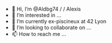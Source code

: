 - 👋 Hi, I’m @Aldbg74 / / Alexis
- 👀 I’m interested in ...
- 🌱 I’m currently ex-piscineux at 42 Lyon
- 💞️ I’m looking to collaborate on ...
- 📫 How to reach me ...

<!---
Aldbg74/Aldbg74 is a ✨ special ✨ repository because its `README.md` (this file) appears on your GitHub profile.
You can click the Preview link to take a look at your changes.
--->
